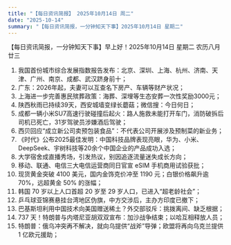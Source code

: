 ```yaml
---
title: "【每日资讯简报】 2025年10月14日 周二"
date: "2025-10-14"
summary: "【每日资讯简报，一分钟知天下事】2025年10月14日 星期二"
---
```


【每日资讯简报，一分钟知天下事】早上好！2025年10月14日  星期二  农历八月廿三

1. 我国首份城市综合发展指数报告发布：北京、深圳、上海、杭州、济南、天津、广州、南京、成都、武汉跻身前十；
2. 广东：2026年起，夫妻可以互查名下房产、车辆等财产状况；
3. 上海进一步完善惠民殡葬政策：海葬、深埋等生态安葬一次性奖励3000元；
4. 陕西秋雨已持续39天，西安城墙变绿长蘑菇；微信搜：今日何日；
5. 成都一辆小米SU7高速行驶碰撞后起火：路人施救未能打开车门，消防破拆后司机已死亡，31岁驾驶员涉嫌酒后驾驶；
6. 西贝回应“成立新公司卖预包装食品”：不代表公司开展涉及预制菜的新业务；
7. 《时代》公布2025最佳发明：中国科技品牌表现亮眼，华为、小米、DeepSeek、宇树科技等20余个中国企业的产品成功入选；
8. 大学宿舍成直播秀场，引发热议，别因追逐流量迷失成长方向；
9. 移动、联通、电信三大电信运营商同日官宣 eSIM 手机商用试验获批；
10. 现货黄金突破 4100 美元，国内金饰克价冲至 1190 元；白银价格飙升逾 70%，远超黄金 50% 的涨幅；
11. 韩国 70 岁以上人口首超 20 岁至 29 岁人口，已进入“超老龄社会”；
12. 乒乓球亚锦赛悬挂台湾地区伪旗，中方交涉后，主办方印度已撤下；
13. 巴基斯坦利用中国技术向美国赠送稀土？外交部驳斥：挑拨离间、缺乏根据；
14. 737 天！特朗普与内塔尼亚胡双双宣布：加沙战争结束；以哈互相释放人员；
15. 特朗普：俄乌冲突再不解决，就向乌提供“战斧”导弹；欧盟将再向乌克兰提供 1 亿欧元援助；